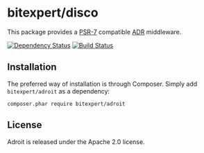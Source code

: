 # bitexpert/disco
This package provides a [PSR-7](http://www.php-fig.org/psr/psr-7/) compatible [ADR](http://pmjones.io/adr/) middleware.

[![Dependency Status](https://www.versioneye.com/php/bitexpert:adroit/0.1.1/badge.svg)](https://www.versioneye.com/php/bitexpert:adroit/0.1.1)
[![Build Status](https://travis-ci.org/bitExpert/adroit.svg?branch=release%2Fr0.1.0)](https://travis-ci.org/bitExpert/adroit)

Installation
------------

The preferred way of installation is through Composer. Simply add `bitexpert/adroit` as a dependency:

```
composer.phar require bitexpert/adroit
```

License
-------

Adroit is released under the Apache 2.0 license.
